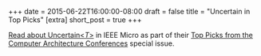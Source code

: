 +++
date = 2015-06-22T16:00:00-08:00
draft = false
title = "Uncertain<T> in Top Picks"
[extra]
short_post = true
+++

[Read about Uncertain&lt;*T*&gt;][paper] in IEEE Micro as part of their [Top Picks from the Computer Architecture Conferences][toppicks] special issue.

[paper]: /papers/2015-toppicks-uncertaint.pdf
[toppicks]: http://ieeexplore.ieee.org/xpl/tocresult.jsp?isnumber=7129787

